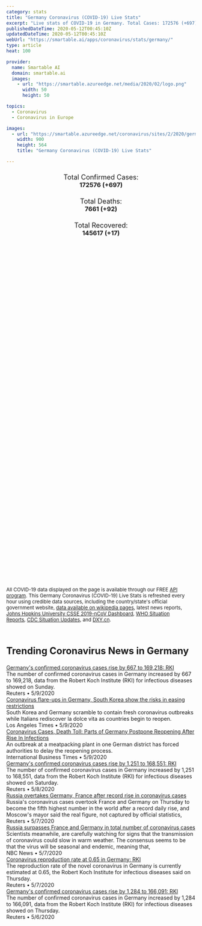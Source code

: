 ```yaml
---
category: stats
title: "Germany Coronavirus (COVID-19) Live Stats"
excerpt: "Live stats of COVID-19 in Germany. Total Cases: 172576 (+697), Deaths: 7661 (+92), Recoveries: 145617(+17)."
publishedDateTime: 2020-05-12T00:45:10Z
updatedDateTime: 2020-05-12T00:45:10Z
webUrl: "https://smartable.ai/apps/coronavirus/stats/germany/"
type: article
heat: 100

provider:
  name: Smartable AI
  domain: smartable.ai
  images:
    - url: "https://smartable.azureedge.net/media/2020/02/logo.png"
      width: 50
      height: 50

topics:
  - Coronavirus
  - Coronavirus in Europe

images:
  - url: "https://smartable.azureedge.net/coronavirus/sites/2/2020/germany.jpg"
    width: 900
    height: 564
    title: "Germany Coronavirus (COVID-19) Live Stats"

---
```

<div class="total-stats" style="text-align: center;">
    <h3>
	    <div style="font-size: 18px; font-weight: 400;">Total Confirmed Cases:</div>
	    172576 (<span class='red'>+697</span>)
    </h3>
    <h3>
	    <div style="font-size: 18px; font-weight: 400;">Total Deaths:</div>
	    7661 (<span class='red'>+92</span>)
    </h3>
    <h3>
	    <div style="font-size: 18px; font-weight: 400;">Total Recovered:</div>
	    145617 (<span class='green'>+17</span>)
    </h3>
</div>

<script type="text/javascript" src="https://www.gstatic.com/charts/loader.js"></script>

<div id="time_series_chart" style="width: 100%; height: 400px;"></div>
<script type="text/javascript">
  google.charts.load('current', {'packages':['corechart']});
  google.charts.setOnLoadCallback(drawChart);
  function drawChart() {
    var data = google.visualization.arrayToDataTable([
      ['Date', 'Total Cases', 'Total Deaths', 'Total Recovered'],
      ['1/22/2020', 0, 0, 0],['1/23/2020', 0, 0, 0],['1/24/2020', 0, 0, 0],['1/25/2020', 0, 0, 0],['1/26/2020', 0, 0, 0],['1/27/2020', 1, 0, 0],['1/28/2020', 4, 0, 0],['1/29/2020', 4, 0, 0],['1/30/2020', 4, 0, 0],['1/31/2020', 5, 0, 0],['2/1/2020', 8, 0, 0],['2/2/2020', 10, 0, 0],['2/3/2020', 12, 0, 0],['2/4/2020', 12, 0, 0],['2/5/2020', 12, 0, 0],['2/6/2020', 12, 0, 0],['2/7/2020', 13, 0, 0],['2/8/2020', 13, 0, 0],['2/9/2020', 14, 0, 0],['2/10/2020', 14, 0, 0],['2/11/2020', 16, 0, 0],['2/12/2020', 16, 0, 0],['2/13/2020', 16, 0, 1],['2/14/2020', 16, 0, 1],['2/15/2020', 16, 0, 1],['2/16/2020', 16, 0, 1],['2/17/2020', 16, 0, 1],['2/18/2020', 16, 0, 12],['2/19/2020', 16, 0, 12],['2/20/2020', 16, 0, 12],['2/21/2020', 16, 0, 14],['2/22/2020', 16, 0, 14],['2/23/2020', 16, 0, 14],['2/24/2020', 16, 0, 14],['2/25/2020', 17, 0, 14],['2/26/2020', 27, 0, 15],['2/27/2020', 46, 0, 16],['2/28/2020', 48, 0, 16],['2/29/2020', 79, 0, 16],['3/1/2020', 130, 0, 16],['3/2/2020', 159, 0, 16],['3/3/2020', 196, 0, 16],['3/4/2020', 262, 0, 16],['3/5/2020', 482, 0, 16],['3/6/2020', 670, 0, 17],['3/7/2020', 799, 0, 18],['3/8/2020', 1040, 0, 18],['3/9/2020', 1176, 2, 18],['3/10/2020', 1457, 2, 18],['3/11/2020', 1908, 3, 25],['3/12/2020', 2745, 6, 25],['3/13/2020', 3675, 8, 46],['3/14/2020', 4599, 9, 46],['3/15/2020', 5813, 13, 46],['3/16/2020', 7272, 17, 67],['3/17/2020', 9367, 26, 71],['3/18/2020', 12327, 28, 105],['3/19/2020', 15320, 44, 115],['3/20/2020', 19848, 68, 180],['3/21/2020', 22364, 84, 239],['3/22/2020', 24873, 94, 266],['3/23/2020', 29056, 123, 453],['3/24/2020', 32991, 159, 3290],['3/25/2020', 37323, 206, 3547],['3/26/2020', 43938, 267, 5673],['3/27/2020', 50871, 351, 6658],['3/28/2020', 57695, 433, 8481],['3/29/2020', 62435, 541, 9211],['3/30/2020', 66885, 645, 13500],['3/31/2020', 71808, 775, 16100],['4/1/2020', 77981, 931, 18700],['4/2/2020', 84794, 1107, 22440],['4/3/2020', 91159, 1275, 24575],['4/4/2020', 96092, 1444, 26400],['4/5/2020', 100123, 1584, 28700],['4/6/2020', 103375, 1810, 36081],['4/7/2020', 107663, 2016, 36081],['4/8/2020', 113296, 2349, 46300],['4/9/2020', 118235, 2607, 52407],['4/10/2020', 122171, 2736, 53913],['4/11/2020', 125452, 2871, 57400],['4/12/2020', 127854, 3022, 64300],['4/13/2020', 130072, 3194, 68200],['4/14/2020', 132210, 3495, 72600],['4/15/2020', 134753, 3804, 72600],['4/16/2020', 137698, 4052, 81800],['4/17/2020', 141397, 4352, 83114],['4/18/2020', 143724, 4538, 88000],['4/19/2020', 145742, 4642, 88000],['4/20/2020', 147065, 4862, 95200],['4/21/2020', 148453, 5086, 99400],['4/22/2020', 150648, 5315, 103300],['4/23/2020', 153129, 5575, 106800],['4/24/2020', 154999, 5760, 109800],['4/25/2020', 156513, 5877, 109800],['4/26/2020', 157770, 5976, 114500],['4/27/2020', 158758, 6126, 114500],['4/28/2020', 159912, 6314, 120400],['4/29/2020', 161539, 6467, 123500],['4/30/2020', 163009, 6623, 123500],['5/1/2020', 163988, 6717, 126250],['5/2/2020', 164967, 6812, 130600],['5/3/2020', 165664, 6866, 132700],['5/4/2020', 166152, 6993, 135100],['5/5/2020', 167007, 6993, 135100],['5/6/2020', 168162, 7275, 139900],['5/7/2020', 169430, 7392, 141700],['5/8/2020', 170588, 7510, 143300],['5/9/2020', 171324, 7549, 143300],['5/10/2020', 171879, 7569, 145600],['5/11/2020', 172576, 7661, 145617],
    ]);
    var options = {
      curveType: 'none',
      chartArea: {'width': '80%', 'height': '80%'},
      legend: { position: 'top' },
      lineWidth: 5,
      colors: ['#f60109', '#444444', '#81B71F']
    };
    var chart = new google.visualization.LineChart(document.getElementById('time_series_chart'));
    chart.draw(data, options);
  }
</script>

<div id="geo_chart" style="width: 100%; height: 500px;"></div>
<script type="text/javascript">
  google.charts.load('current', {
    'packages':['geochart'],
    'mapsApiKey': 'AIzaSyDk1HhVhLaveyKrUhhHZ5YwzIpEcbdal6U'
  });
  google.charts.setOnLoadCallback(drawRegionsMap);
  function drawRegionsMap() {
    var data = google.visualization.arrayToDataTable([
      ['Location', 'Total Cases', 'Total Deaths'],
      ["Germany", 172576, 7661]
    ]);
    var options = {
      backgroundColor: {fill:'transparent',stroke:'#FFF' ,strokeWidth:0 }, 
      region: 'DE',
      resolution: 'countries', 
      legend: 'none',
      colorAxis: {
          colors: ['#FFE2E2', '#f60109']
      }
    };
    var chart = new google.visualization.GeoChart(document.getElementById('geo_chart'));
    chart.draw(data, options);
  };
</script>



<span style="font-size: 13px">All COVID-19 data displayed on the page is available through our FREE <a href="https://developer.smartable.ai">API program</a>. This Germany Coronavirus (COVID-19) Live Stats is refreshed every hour using credible data sources, including the country/state's official government website, <a href="https://en.wikipedia.org/wiki/2019%E2%80%9320_coronavirus_pandemic" target="_blank">data available on wikipedia pages</a>, latest news reports, <a href="https://systems.jhu.edu/research/public-health/ncov/" target="_blank">Johns Hopkins University CSSE 2019-nCoV Dashboard</a>, <a href="https://www.who.int/emergencies/diseases/novel-coronavirus-2019/situation-reports" target="_blank">WHO Situation Reports</a>, <a href="https://www.cdc.gov/coronavirus/2019-ncov/index.html" target="_blank">CDC Situation Updates</a>, and <a href="https://ncov.dxy.cn/ncovh5/view/pneumonia" target="_blank">DXY.cn</a>.</span>


<h2 id="news" class="center" style="margin-top: 60px; font-size: 25px;">Trending Coronavirus News in Germany</h2>
<div class="row">
<div class="col-md-6 col-sm-12">
  <div class="content-card">
	<a href="https://www.reuters.com/article/us-health-coronavirus-germany-cases-idUSKBN22M019"><div class="card-image" style="background-image: url(https://s1.reutersmedia.net/resources/r/?m=02&d=20200510&t=2&i=1518071601&w=&fh=545px&fw=&ll=&pl=&sq=&r=LYNXMPEG4901A)"></div></a>
	<div class="content">
		<div class="card-title"><a href="https://www.reuters.com/article/us-health-coronavirus-germany-cases-idUSKBN22M019">Germany's confirmed coronavirus cases rise by 667 to 169,218: RKI</a></div>
		<div class="card-excerpt">The number of confirmed coronavirus cases in Germany increased by 667 to 169,218, data from the Robert Koch Institute (RKI) for infectious diseases showed on Sunday.</div>
		<div class="card-meta">
			<span class="card-provider">Reuters</span> • <span class="card-date">5/9/2020</span>
		</div>
	</div>
  </div>
</div>
<div class="col-md-6 col-sm-12">
  <div class="content-card">
	<a href="https://www.latimes.com/world-nation/story/2020-05-09/outbreaks-in-germany-s-korea-show-the-risks-in-easing-up"><div class="card-image" style="background-image: url(https://ca-times.brightspotcdn.com/dims4/default/554396d/2147483647/strip/true/crop/3060x1999+0+196/resize/320x209!/quality/90/?url=https%3A%2F%2Fcalifornia-times-brightspot.s3.amazonaws.com%2F28%2F3c%2F8f91ad034b1e8b1e2c0589f0a3cf%2F49534865371-05ecf26c90-o.jpg)"></div></a>
	<div class="content">
		<div class="card-title"><a href="https://www.latimes.com/world-nation/story/2020-05-09/outbreaks-in-germany-s-korea-show-the-risks-in-easing-up">Coronavirus flare-ups in Germany, South Korea show the risks in easing restrictions</a></div>
		<div class="card-excerpt">South Korea and Germany scramble to contain fresh coronavirus outbreaks while Italians rediscover la dolce vita as countries begin to reopen.</div>
		<div class="card-meta">
			<span class="card-provider">Los Angeles Times</span> • <span class="card-date">5/9/2020</span>
		</div>
	</div>
  </div>
</div>
<div class="col-md-6 col-sm-12">
  <div class="content-card">
	<a href="https://www.ibtimes.com/coronavirus-cases-death-toll-parts-germany-postpone-reopening-after-rise-infections-2973363"><div class="card-image" style="background-image: url(https://s1.ibtimes.com/sites/www.ibtimes.com/files/styles/full/public/2020/05/07/germany-europes-largest-economy-has-started-reopening-schools.jpg)"></div></a>
	<div class="content">
		<div class="card-title"><a href="https://www.ibtimes.com/coronavirus-cases-death-toll-parts-germany-postpone-reopening-after-rise-infections-2973363">Coronavirus Cases, Death Toll: Parts of Germany Postpone Reopening After Rise In Infections</a></div>
		<div class="card-excerpt">An outbreak at a meatpacking plant in one German district has forced authorities to delay the reopening process.</div>
		<div class="card-meta">
			<span class="card-provider">International Business Times</span> • <span class="card-date">5/9/2020</span>
		</div>
	</div>
  </div>
</div>
<div class="col-md-6 col-sm-12">
  <div class="content-card">
	<a href="https://www.reuters.com/article/us-health-coronavirus-germany-cases-idUSKBN22L03L"><div class="card-image" style="background-image: url(https://s1.reutersmedia.net/resources/r/?m=02&d=20200509&t=2&i=1518010706&w=&fh=545px&fw=&ll=&pl=&sq=&r=LYNXMPEG4802A)"></div></a>
	<div class="content">
		<div class="card-title"><a href="https://www.reuters.com/article/us-health-coronavirus-germany-cases-idUSKBN22L03L">Germany's confirmed coronavirus cases rise by 1,251 to 168,551: RKI</a></div>
		<div class="card-excerpt">The number of confirmed coronavirus cases in Germany increased by 1,251 to 168,551, data from the Robert Koch Institute (RKI) for infectious diseases showed on Saturday.</div>
		<div class="card-meta">
			<span class="card-provider">Reuters</span> • <span class="card-date">5/8/2020</span>
		</div>
	</div>
  </div>
</div>
<div class="col-md-6 col-sm-12">
  <div class="content-card">
	<a href="https://www.reuters.com/article/us-health-coronavirus-russia-cases-idUSKBN22J0ZR"><div class="card-image" style="background-image: url(https://s2.reutersmedia.net/resources/r/?m=02&d=20200507&t=2&i=1517768397&w=&fh=545px&fw=&ll=&pl=&sq=&r=LYNXMPEG460HF)"></div></a>
	<div class="content">
		<div class="card-title"><a href="https://www.reuters.com/article/us-health-coronavirus-russia-cases-idUSKBN22J0ZR">Russia overtakes Germany, France after record rise in coronavirus cases</a></div>
		<div class="card-excerpt">Russia's coronavirus cases overtook France and Germany on Thursday to become the fifth highest number in the world after a record daily rise, and Moscow's mayor said the real figure, not captured by official statistics,</div>
		<div class="card-meta">
			<span class="card-provider">Reuters</span> • <span class="card-date">5/7/2020</span>
		</div>
	</div>
  </div>
</div>
<div class="col-md-6 col-sm-12">
  <div class="content-card">
	<a href="https://www.nbcnews.com/health/health-news/live-blog/2020-05-07-coronavirus-news-n1201801/ncrd1201841"><div class="card-image" style="background-image: url(https://nodeassets.nbcnews.com/cdnassets/projects/socialshareimages-bento/og-nbcnews1200x630.png)"></div></a>
	<div class="content">
		<div class="card-title"><a href="https://www.nbcnews.com/health/health-news/live-blog/2020-05-07-coronavirus-news-n1201801/ncrd1201841">Russia surpasses France and Germany in total number of coronavirus cases</a></div>
		<div class="card-excerpt">Scientists meanwhile, are carefully watching for signs that the transmission of coronavirus could slow in warm weather. The consensus seems to be that the virus will be seasonal and endemic, meaning that,</div>
		<div class="card-meta">
			<span class="card-provider">NBC News</span> • <span class="card-date">5/7/2020</span>
		</div>
	</div>
  </div>
</div>
<div class="col-md-6 col-sm-12">
  <div class="content-card">
	<a href="https://www.reuters.com/article/us-health-coronavirus-germany-reproducti-idUSKBN22J12E"><div class="card-image" style="background-image: url(https://s4.reutersmedia.net/resources/r/?m=02&d=20200507&t=2&i=1517770753&w=&fh=545px&fw=&ll=&pl=&sq=&r=LYNXMPEG460IV)"></div></a>
	<div class="content">
		<div class="card-title"><a href="https://www.reuters.com/article/us-health-coronavirus-germany-reproducti-idUSKBN22J12E">Coronavirus reproduction rate at 0.65 in Germany: RKI</a></div>
		<div class="card-excerpt">The reproduction rate of the novel coronavirus in Germany is currently estimated at 0.65, the Robert Koch Institute for infectious diseases said on Thursday.</div>
		<div class="card-meta">
			<span class="card-provider">Reuters</span> • <span class="card-date">5/7/2020</span>
		</div>
	</div>
  </div>
</div>
<div class="col-md-6 col-sm-12">
  <div class="content-card">
	<a href="https://www.reuters.com/article/us-health-coronavirus-germany-cases-idUSKBN22J09L"><div class="card-image" style="background-image: url(https://s2.reutersmedia.net/resources/r/?m=02&d=20200507&t=2&i=1517744540&w=&fh=545px&fw=&ll=&pl=&sq=&r=LYNXMPEG4604H)"></div></a>
	<div class="content">
		<div class="card-title"><a href="https://www.reuters.com/article/us-health-coronavirus-germany-cases-idUSKBN22J09L">Germany's confirmed coronavirus cases rise by 1,284 to 166,091: RKI</a></div>
		<div class="card-excerpt">The number of confirmed coronavirus cases in Germany increased by 1,284 to 166,091, data from the Robert Koch Institute (RKI) for infectious diseases showed on Thursday.</div>
		<div class="card-meta">
			<span class="card-provider">Reuters</span> • <span class="card-date">5/6/2020</span>
		</div>
	</div>
  </div>
</div>

</div>

